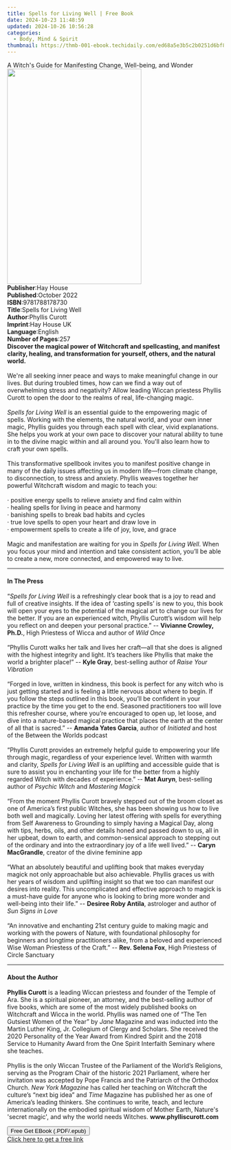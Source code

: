 ```yaml
---
title: Spells for Living Well | Free Book
date: 2024-10-23 11:48:59
updated: 2024-10-26 10:56:28
categories:
  - Body, Mind & Spirit
thumbnail: https://thmb-001-ebook.techidaily.com/ed68a5e3b5c2b0251d6bf8b1530ae06492284b344185ce9f3b2e7401e6bdfe5f.jpg
---
```

<main id="book-container">
  <div class="flex flex-col">
    <div class="book-brief flex-1 py-6 px-4 sm:p-6 md:py-10 md:px-8">
      <!-- brief-->
      <div class="book-brief-main">
        A Witch's Guide for Manifesting Change, Well-being, and Wonder
      </div>
    </div>
    <div
      class="book-meta-info flex-1 grid gap-4 col-start-1 col-end-3 row-start-1 sm:mb-6 sm:grid-cols-4 lg:gap-6 lg:col-start-2 lg:row-end-6 lg:row-span-6 lg:mb-0"
    >
      <div
        class="book-meta-info-left place-content-center mt-4 p-4 text-sm leading-6 col-start-2 col-span-2 dark:text-slate-400"
      >
        <img
          class="w-full h-500 object-cover rounded-lg sm:h-255 sm:col-span-2 lg:col-span-full"
          src="https://img-001-ebook.techidaily.com/e5c2e0494e023c295ae6ea1524c29774724e9c00bd8dbb9bc5bd74e5b067849a.jpg"
          alt=""
          width="312"
          height="500"
        />
      </div>
      <div
        class="book-meta-info-right mt-2 col-start-1 row-start-2 col-span-3 self-center"
      >
        <!-- meta data  -->
        <div class="flex flex-col px-4 md:px-8">
          <div class="flex-1">
            <strong>Publisher</strong>:<span class="px-2">Hay House</span>
          </div>
          <div class="flex-1">
            <strong>Published</strong>:<span class="px-2">October 2022</span>
          </div>
          <div class="flex-1">
            <strong>ISBN</strong>:<span class="px-2">9781788178730</span>
          </div>
          <div class="flex-1">
            <strong>Title</strong>:<span class="px-2"
              >Spells for Living Well</span
            >
          </div>
          <div class="flex-1">
            <strong>Author</strong>:<span class="px-2">Phyllis Curott</span>
          </div>
          <div class="flex-1">
            <strong>Imprint</strong>:<span class="px-2">Hay House UK</span>
          </div>
          <div class="flex-1">
            <strong>Language</strong>:<span class="px-2">English</span>
          </div>
          <div class="flex-1">
            <strong>Number of Pages</strong>:<span class="px-2">257</span>
          </div>
        </div>
      </div>
    </div>
    <div class="book-description flex-1 py-6 px-4 sm:p-6 md:py-10 md:px-8">
      <div class="book-description-main">
        <div accordion-content="" id="description">
          <b
            >Discover the magical power of Witchcraft and spellcasting, and
            manifest clarity, healing, and transformation for yourself, others,
            and the natural world.</b
          ><br /><br />We're all seeking inner peace and ways to make meaningful
          change in our lives. But during troubled times, how can we find a way
          out of overwhelming stress and negativity? Allow leading Wiccan
          priestess Phyllis Curott to open the door to the realms of real,
          life-changing magic.<br /><br /><i>Spells for Living Well</i> is an
          essential guide to the empowering magic of spells. Working with the
          elements, the natural world, and your own inner magic, Phyllis guides
          you through each spell with clear, vivid explanations. She helps you
          work at your own pace to discover your natural ability to tune in to
          the divine magic within and all around you. You'll also learn how to
          craft your own spells.<br /><br />This transformative spellbook
          invites you to manifest positive change in many of the daily issues
          affecting us in modern life—from climate change, to disconnection, to
          stress and anxiety. Phyllis weaves together her powerful Witchcraft
          wisdom and magic to teach you:<br /><br />· positive energy spells to
          relieve anxiety and find calm within<br />· healing spells for living
          in peace and harmony<br />· banishing spells to break bad habits and
          cycles<br />· true love spells to open your heart and draw love in<br />·
          empowerment spells to create a life of joy, love, and grace<br /><br />Magic
          and manifestation are waiting for you in
          <i>Spells for Living Well</i>. When you focus your mind and intention
          and take consistent action, you’ll be able to create a new, more
          connected, and empowered way to live.
        </div>
        <div class="accordion-fader"></div>
      </div>
    </div>
    <div class="book-excerpts flex-1 py-6 px-4 sm:p-6 md:py-10 md:px-8">
      <!-- excerpts-->
      <div class="book-excerpts-main">
        <hr />
        <h4 class="placeholder placeholder-heading">
          <span>In The Press</span>
        </h4>
        <p>
          “<i>Spells for Living Well</i> is a refreshingly clear book that is a
          joy to read and full of creative insights. If the idea of ‘casting
          spells’ is new to you, this book will open your eyes to the potential
          of the magical art to change our lives for the better. If you are an
          experienced witch, Phyllis Curott’s wisdom will help you reflect on
          and deepen your personal practice.” -- <b>Vivianne Crowley, Ph.D.</b>,
          High Priestess of Wicca and author of
          <i>Wild Once<br /><br /></i>“Phyllis Curott walks her talk and lives
          her craft—all that she does is aligned with the highest integrity and
          light. It’s teachers like Phyllis that make the world a brighter
          place!” -- <b>Kyle Gray</b>, best-selling author of
          <i>Raise Your Vibration<br /><br /></i>“Forged in love, written in
          kindness, this book is perfect for any witch who is just getting
          started and is feeling a little nervous about where to begin. If you
          follow the steps outlined in this book, you’ll be confident in your
          practice by the time you get to the end. Seasoned practitioners too
          will love this refresher course, where you’re encouraged to open up,
          let loose, and dive into a nature-based magical practice that places
          the earth at the center of all that is sacred.” --
          <b>Amanda Yates Garcia</b>, author of <i>Initiated </i>and host of the
          Between the Worlds podcast<br /><br />“Phyllis Curott provides an
          extremely helpful guide to empowering your life through magic,
          regardless of your experience level. Written with warmth and clarity,
          <i>Spells for Living Well</i> is an uplifting and accessible guide
          that is sure to assist you in enchanting your life for the better from
          a highly regarded Witch with decades of experience.” --
          <b>Mat Auryn</b>, best-selling author of <i>Psychic Witch</i> and
          <i>Mastering Magick<br /><br /></i>“From the moment Phyllis Curott
          bravely stepped out of the broom closet as one of America’s first
          public Witches, she has been showing us how to live both well and
          magically. Loving her latest offering with spells for everything from
          Self Awareness to Grounding to simply having a Magical Day, along with
          tips, herbs, oils, and other details honed and passed down to us, all
          in her upbeat, down to earth, and common-sensical approach to stepping
          out of the ordinary and into the extraordinary joy of a life well
          lived.” -- <b>Caryn MacGrandle</b>, creator of the divine feminine
          app<br /><br />“What an absolutely beautiful and uplifting book that
          makes everyday magick not only approachable but also achievable.
          Phyllis graces us with her years of wisdom and uplifting insight so
          that we too can manifest our desires into reality. This uncomplicated
          and effective approach to magick is a must-have guide for anyone who
          is looking to bring more wonder and well-being into their life.” --
          <b>Desiree Roby Antila</b>, astrologer and author of
          <i>Sun Signs in Love<br /><br /></i>“An innovative and enchanting 21st
          century guide to making magic and working with the powers of Nature,
          with foundational philosophy for beginners and longtime practitioners
          alike, from a beloved and experienced Wise Woman Priestess of the
          Craft.” -- <b>Rev. Selena Fox</b>, High Priestess of Circle Sanctuary
        </p>
      </div>
    </div>
    <div class="book-about-author flex-1 py-6 px-4 sm:p-6 md:py-10 md:px-8">
      <!-- about author-->
      <div class="book-main-author-main">
        <hr />
        <h4 class="placeholder placeholder-heading">
          <span>About the Author</span>
        </h4>
        <p>
          <b>Phyllis Curott</b> is a leading Wiccan priestess and founder of the
          Temple of Ara. She is a spiritual pioneer, an attorney, and the
          best-selling author of five books, which are some of the most widely
          published books on Witchcraft and Wicca in the world. Phyllis was
          named one of “The Ten Gutsiest Women of the Year” by
          <i>Jane</i> Magazine and was inducted into the Martin Luther King, Jr.
          Collegium of Clergy and Scholars. She received the 2020 Personality of
          the Year Award from Kindred Spirit and the 2018 Service to Humanity
          Award from the One Spirit Interfaith Seminary where she teaches.<br /><br />Phyllis
          is the only Wiccan Trustee of the Parliament of the World’s Religions,
          serving as the Program Chair of the historic 2021 Parliament, where
          her invitation was accepted by Pope Francis and the Patriarch of the
          Orthodox Church. <i>New York Magazine</i> has called her teaching on
          Witchcraft the culture’s “next big idea” and <i>Time</i> Magazine has
          published her as one of America’s leading thinkers. She continues to
          write, teach, and lecture internationally on the embodied spiritual
          wisdom of Mother Earth, Nature's 'secret magic', and why the world
          needs Witches. <b>www.phylliscurott.com</b>
        </p>
      </div>
    </div>
    <div class="book-free-get flex-1 py-6 px-4 sm:p-6 md:py-10 md:px-8">
      <button
        id="btn-free-get"
        class="bg-blue-500 hover:bg-blue-700 text-white font-bold py-2 px-4 rounded"
      >
        Free Get EBook (.PDF/.epub)
      </button>
      <div id="countdown-display" class="px-2 text-lg mt-2"></div>
      <a
        id="free-link"
        class="hidden bg-blue-500 hover:bg-blue-700 text-white font-bold py-2 px-4 rounded"
        href="https://www.ebooks.com/en-us/book/210477372/spells-for-living-well/phyllis-curott/"
        target="_blank"
        >Click here to get a free link</a
      >
    </div>
    <script>
      let countdownTime = 0;
      let countdownInterval = null;
      document
        .getElementById('btn-free-get')
        .addEventListener('click', startCountdown);
      function startCountdown() {
        countdownTime = new Date().getTime() + 60000 * 3;
        countdownInterval = setInterval(updateCountdown, 1000);
        document.getElementById('btn-free-get').disabled = true;
        document
          .getElementById('btn-free-get')
          .classList.add('bg-gray-500', 'cursor-not-allowed');
      }
      function updateCountdown() {
        let currentTime = new Date().getTime();
        let timeLeft = countdownTime - currentTime;
        let secondsLeft = Math.floor(timeLeft / 1000);
        document.getElementById('countdown-display').innerHTML =
          `Remaining time: ${secondsLeft} seconds.`;
        if (secondsLeft <= 0) {
          clearInterval(countdownInterval);
          document.getElementById('btn-free-get').classList.add('hidden');
          document.getElementById('free-link').classList.remove('hidden');
          document.getElementById('countdown-display').innerHTML = '';
        }
      }
    </script>
  </div>
</main>
